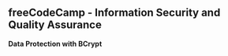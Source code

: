 **freeCodeCamp** - Information Security and Quality Assurance
------

**Data Protection with BCrypt**